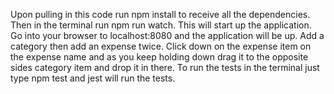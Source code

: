 Upon pulling in this code run npm install to receive all the dependencies. Then in the terminal run npm run watch. This will start up the application. Go into your browser to localhost:8080 and the application will be up. Add a category then add an expense twice. Click down on the expense item on the expense name and as you keep holding down drag it to the opposite sides category item and drop it in there. To run the tests in the terminal just type npm test and jest will run the tests. 
